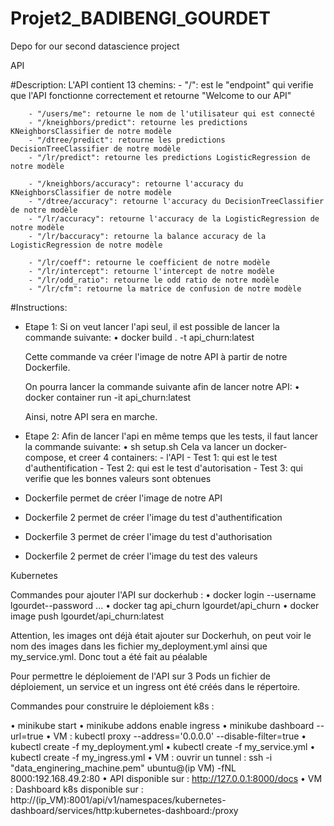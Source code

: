 # Projet2_BADIBENGI_GOURDET
Depo for our second datascience project

API

#Description:
    L'API contient 13 chemins:
        - "/": est le "endpoint" qui verifie que l'API fonctionne correctement et retourne "Welcome to our API"

        - "/users/me": retourne le nom de l'utilisateur qui est connecté
        - "/kneighbors/predict": retourne les predictions KNeighborsClassifier de notre modèle
        - "/dtree/predict": retourne les predictions DecisionTreeClassifier de notre modèle
        - "/lr/predict": retourne les predictions LogisticRegression de notre modèle

        - "/kneighbors/accuracy": retourne l'accuracy du KNeighborsClassifier de notre modèle
        - "/dtree/accuracy": retourne l'accuracy du DecisionTreeClassifier de notre modèle
        - "/lr/accuracy": retourne l'accuracy de la LogisticRegression de notre modèle
        - "/lr/baccuracy": retourne la balance accuracy de la LogisticRegression de notre modèle

        - "/lr/coeff": retourne le coefficient de notre modèle
        - "/lr/intercept": retourne l'intercept de notre modèle
        - "/lr/odd_ratio": retourne le odd ratio de notre modèle
        - "/lr/cfm": retourne la matrice de confusion de notre modèle


#Instructions:
- Etape 1:
    Si on veut lancer l'api seul, il est possible de lancer la commande suivante:
    • docker build . -t api_churn:latest

    Cette commande va créer l'image de notre API à partir de notre Dockerfile. 

    On pourra lancer la commande suivante afin de lancer notre API:
    • docker container run -it api_churn:latest

    Ainsi, notre API sera en marche.


- Etape 2:
    Afin de lancer l'api en même temps que les tests, il faut lancer la commande suivante:
        • sh setup.sh
    Cela va lancer un docker-compose, et creer 4 containers:
        - l'API
        - Test 1: qui est le test d'authentification
        - Test 2: qui est le test d'autorisation
        - Test 3: qui verifie que les bonnes valeurs sont obtenues 
    
- Dockerfile permet de créer l'image de notre API
- Dockerfile 2 permet de créer l'image du test d'authentification
- Dockerfile 3 permet de créer l'image du test d'authorisation
- Dockerfile 2 permet de créer l'image du test des valeurs


Kubernetes

Commandes pour ajouter l'API sur dockerhub :
• docker login --username lgourdet--password ...
• docker tag api_churn lgourdet/api_churn
• docker image push lgourdet/api_churn:latest

Attention, les images ont déjà était ajouter sur Dockerhuh, on peut voir le nom des images dans les fichier my_deployment.yml ainsi que my_service.yml. Donc tout a été fait au péalable

Pour permettre le déploiement de l'API sur 3 Pods un fichier de déploiement, un service et un ingress
ont été créés dans le répertoire.

Commandes pour construire le déploiement k8s :

• minikube start
• minikube addons enable ingress
• minikube dashboard --url=true
• VM : kubectl proxy --address='0.0.0.0' --disable-filter=true
• kubectl create -f my_deployment.yml
• kubectl create -f my_service.yml
• kubectl create -f my_ingress.yml
• VM : ouvrir un tunnel : 
ssh -i "data_enginering_machine.pem" ubuntu@(ip VM) -fNL 
8000:192.168.49.2:80
• API disponible sur : http://127.0.0.1:8000/docs
• VM : Dashboard k8s disponible sur : 
http://(ip_VM):8001/api/v1/namespaces/kubernetes-dashboard/services/http:kubernetes-dashboard:/proxy
